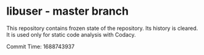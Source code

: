 # libuser - master branch

This repository contains frozen state of the repository.
Its history is cleared. It is used only for static code
analysis with Codacy.

Commit Time: 1688743937